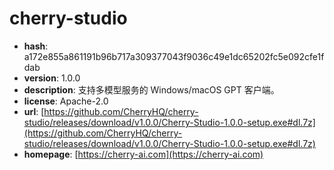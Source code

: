 # cherry-studio

- **hash**: a172e855a861191b96b717a309377043f9036c49e1dc65202fc5e092cfe1fdab
- **version**: 1.0.0
- **description**: 支持多模型服务的 Windows/macOS GPT 客户端。
- **license**: Apache-2.0
- **url**: [https://github.com/CherryHQ/cherry-studio/releases/download/v1.0.0/Cherry-Studio-1.0.0-setup.exe#dl.7z](https://github.com/CherryHQ/cherry-studio/releases/download/v1.0.0/Cherry-Studio-1.0.0-setup.exe#dl.7z)
- **homepage**: [https://cherry-ai.com](https://cherry-ai.com)

